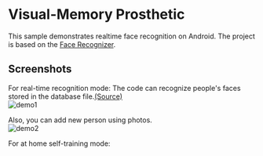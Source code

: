 # Visual-Memory Prosthetic

This sample demonstrates realtime face recognition on Android. The project is based on the [Face Recognizer](https://github.com/pillarpond/face-recognizer-android).

## Screenshots
For real-time recognition mode:
The code can recognize people's faces stored in the database file.[(Source)](https://github.com/pillarpond/facerecognizer/blob/master/app/src/main/assets/label)  
![demo1](./demo1.gif)  

Also, you can add new person using photos.  
![demo2](./demo2.gif)

For at home self-training mode:

